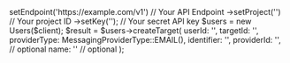 <?php

use Appwrite\Client;
use Appwrite\Services\Users;
use Appwrite\Enums\MessagingProviderType;

$client = (new Client())
    ->setEndpoint('https://example.com/v1') // Your API Endpoint
    ->setProject('<YOUR_PROJECT_ID>') // Your project ID
    ->setKey('<YOUR_API_KEY>'); // Your secret API key

$users = new Users($client);

$result = $users->createTarget(
    userId: '<USER_ID>',
    targetId: '<TARGET_ID>',
    providerType: MessagingProviderType::EMAIL(),
    identifier: '<IDENTIFIER>',
    providerId: '<PROVIDER_ID>', // optional
    name: '<NAME>' // optional
);